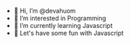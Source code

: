 - 👋 Hi, I’m @devahuom
- 👀 I’m interested in Programming
- 🌱 I’m currently learning Javascript
- 💞️ Let's have some fun with Javascript


<!---
devahuom/devahuom is a ✨ special ✨ repository because its `README.md` (this file) appears on your GitHub profile.
You can click the Preview link to take a look at your changes.
--->
